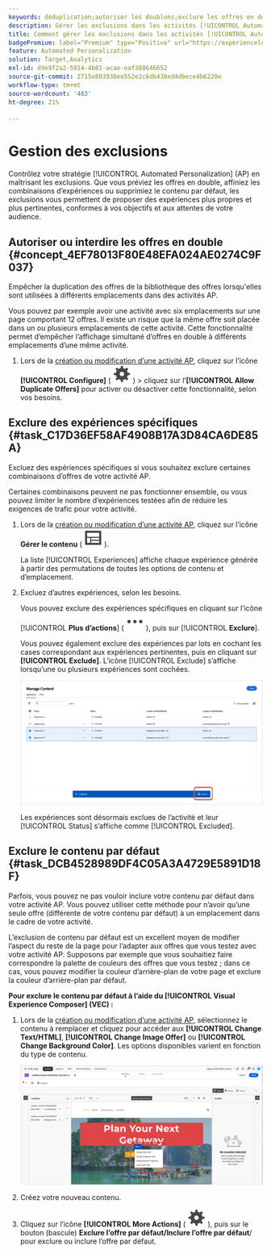 ```yaml
---
keywords: déduplication;autoriser les doublons;exclure les offres en double;automated personalization;interdire les offres en double;exclure;contenu par défaut;
description: Gérer les exclusions dans les activités [!UICONTROL Automated Personalization] (AP).
title: Comment gérer les exclusions dans les activités [!UICONTROL Automated Personalization] ?
badgePremium: label="Premium" type="Positive" url="https://experienceleague.adobe.com/docs/target/using/introduction/intro.html?lang=en#premium newtab=true" tooltip="Voir ce qui est inclus dans Target Premium."
feature: Automated Personalization
solution: Target,Analytics
exl-id: d9e9f2a2-5914-4b81-acae-eaf388646652
source-git-commit: 2715e803938ee552e2c6db438ed4dbece4b6220e
workflow-type: tm+mt
source-wordcount: '483'
ht-degree: 21%

---
```


# Gestion des exclusions

Contrôlez votre stratégie [!UICONTROL Automated Personalization] (AP) en maîtrisant les exclusions. Que vous préviez les offres en double, affiniez les combinaisons d’expériences ou supprimiez le contenu par défaut, les exclusions vous permettent de proposer des expériences plus propres et plus pertinentes, conformes à vos objectifs et aux attentes de votre audience.

## Autoriser ou interdire les offres en double {#concept_4EF78013F80E48EFA024AE0274C9F037}

Empêcher la duplication des offres de la bibliothèque des offres lorsqu&#39;elles sont utilisées à différents emplacements dans des activités AP.

Vous pouvez par exemple avoir une activité avec six emplacements sur une page comportant 12 offres. Il existe un risque que la même offre soit placée dans un ou plusieurs emplacements de cette activité. Cette fonctionnalité permet d’empêcher l’affichage simultané d’offres en double à différents emplacements d’une même activité.

1. Lors de la [création ou modification d’une activité AP](/help/main/c-activities/t-automated-personalization/create-ap-activity.md), cliquez sur l’icône **[!UICONTROL Configure]** ( ![icône Configurer](/help/main/assets/icons/Setting.svg) ) > cliquez sur l’**[!UICONTROL Allow Duplicate Offers]** pour activer ou désactiver cette fonctionnalité, selon vos besoins.

## Exclure des expériences spécifiques {#task_C17D36EF58AF4908B17A3D84CA6DE85A}

Excluez des expériences spécifiques si vous souhaitez exclure certaines combinaisons d’offres de votre activité AP.

Certaines combinaisons peuvent ne pas fonctionner ensemble, ou vous pouvez limiter le nombre d’expériences testées afin de réduire les exigences de trafic pour votre activité.

1. Lors de la [création ou modification d’une activité AP](/help/main/c-activities/t-automated-personalization/create-ap-activity.md), cliquez sur l’icône **Gérer le contenu** ( ![Icône Gérer le contenu](/help/main/assets/icons/Experience.svg) ).

   La liste [!UICONTROL Experiences] affiche chaque expérience générée à partir des permutations de toutes les options de contenu et d’emplacement.

1. Excluez d’autres expériences, selon les besoins.

   Vous pouvez exclure des expériences spécifiques en cliquant sur l’icône [!UICONTROL **Plus d’actions**] ( ![icône Plus d’actions](/help/main/assets/icons/MoreSmall.svg) ), puis sur [!UICONTROL **Exclure**].

   Vous pouvez également exclure des expériences par lots en cochant les cases correspondant aux expériences pertinentes, puis en cliquant sur **[!UICONTROL Exclude]**. L’icône [!UICONTROL Exclude] s’affiche lorsqu’une ou plusieurs expériences sont cochées.

   ![Exclusion d’expériences par lots](/help/main/c-activities/t-automated-personalization/assets/exclude1.png)

   Les expériences sont désormais exclues de l’activité et leur [!UICONTROL Status] s’affiche comme [!UICONTROL Excluded].

## Exclure le contenu par défaut {#task_DCB4528989DF4C05A3A4729E5891D18F}

Parfois, vous pouvez ne pas vouloir inclure votre contenu par défaut dans votre activité AP. Vous pouvez utiliser cette méthode pour n’avoir qu’une seule offre (différente de votre contenu par défaut) à un emplacement dans le cadre de votre activité.

L’exclusion de contenu par défaut est un excellent moyen de modifier l’aspect du reste de la page pour l’adapter aux offres que vous testez avec votre activité AP. Supposons par exemple que vous souhaitiez faire correspondre la palette de couleurs des offres que vous testez ; dans ce cas, vous pouvez modifier la couleur d’arrière-plan de votre page et exclure la couleur d’arrière-plan par défaut.

**Pour exclure le contenu par défaut à l’aide du [!UICONTROL Visual Experience Composer] (VEC) :**

1. Lors de la [création ou modification d’une activité AP](/help/main/c-activities/t-automated-personalization/create-ap-activity.md), sélectionnez le contenu à remplacer et cliquez pour accéder aux **[!UICONTROL Change Text/HTML]**, **[!UICONTROL Change Image Offer]** ou **[!UICONTROL Change Background Color]**. Les options disponibles varient en fonction du type de contenu.

   ![Modifier les options](/help/main/c-activities/t-automated-personalization/assets/options.png)
1. Créez votre nouveau contenu.

1. Cliquez sur l’icône **[!UICONTROL More Actions]** ( ![icône Autres actions](/help/main/assets/icons/Setting.svg) ), puis sur le bouton (bascule) **Exclure l’offre par défaut/Inclure l’offre par défaut**/ pour exclure ou inclure l’offre par défaut.

   <!-- Depending on the content or offer type, the [!UICONTROL Include] checkbox is in a slightly different place. 

   For Text/HTML content: 

   ![Include checkbox in Edit Text/HTML dialog box](/help/main/c-activities/t-automated-personalization/assets/exclude_content_vec_1a.png)

   For Image/Video content: 

   ![Include checkbox in Select Content dialog box](/help/main/c-activities/t-automated-personalization/assets/exclude_content_vec_2a.png)

   For background color: 

   ![Include checkbox in Edit Background Color dialog box](/help/main/c-activities/t-automated-personalization/assets/exclude_content_vec_3a.png)-->

<!-- 1. Click **[!UICONTROL Save]**.

   You can see the experiences created from the offers you specified under [!UICONTROL Manage Content]. You notice that no experiences are created in [!UICONTROL Manage Content] using the default offer you excluded. 

   ![exclude_content_vec_4 image](assets/exclude_content_vec_4.png)

**To exclude default content using the [!UICONTROL Form-Based Experience Composer]:** 

1. While creating or editing an AP activity, click **[!UICONTROL Change Text/HTML]** or **[!UICONTROL Change Image Offer]** under **[!UICONTROL Content]**. 
1. In the dialog box, create your new content and uncheck **[!UICONTROL Include]** to the right of the default content (or uncheck the Default Image/Video in the [!UICONTROL Select Content] screen). 

   Depending on the content or offer type, the [!UICONTROL Include] checkbox is in a slightly different place. 

   For Text/HTML content: 

   ![exclude_content_form_1 image](assets/exclude_content_form_1.png)

   For Image/Video content: 

   ![exclude_content_form_2 image](assets/exclude_content_form_2.png)

1. Click **[!UICONTROL Save]**. 

   You can see the experiences created from the offers you specified under [!UICONTROL Manage Content]. You notice that no experiences are created in [!UICONTROL Manage Content] using the default offer you excluded. 

   ![exclude_content_form_3 image](assets/exclude_content_form_3.png)-->
